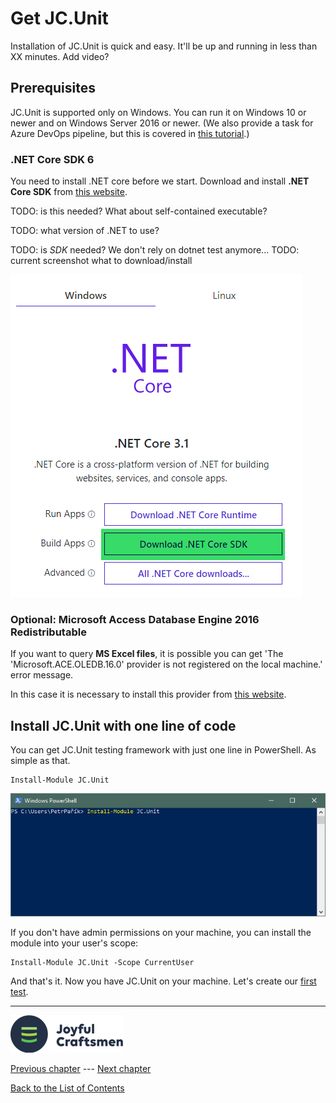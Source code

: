 # Get JC.Unit

Installation of JC.Unit is quick and easy. It'll be up and running in less than <span class="todo">XX 
</span> minutes.
<span class="todo">Add video?</span>

## Prerequisites

JC.Unit is supported only on Windows. You can run it on Windows 10 or newer and on Windows Server 2016 or newer. (We also provide a task for Azure DevOps pipeline, but this is covered in [this tutorial](../quick-start-devops/intro).)

### .NET Core SDK 6

You need to install .NET core before we start. Download and install **.NET Core SDK** from [this website](https://dotnet.microsoft.com/download).

<span class="todo">TODO: is this needed? What about self-contained executable?</span>

<span class="todo">TODO: what version of .NET to use?</span>

<span class="todo">TODO: is *SDK* needed? We don't rely on dotnet test anymore...</span>
<span class="todo">TODO: current screenshot what to download/install</span>

![.NET Core](../Images/media/image1.png)


### Optional: Microsoft Access Database Engine 2016 Redistributable

If you want to query **MS Excel files**, it is possible you can get \'The
\'Microsoft.ACE.OLEDB.16.0\' provider is not registered on the local
machine.\' error message.

In this case it is necessary to install this provider from [this website](https://www.microsoft.com/en-us/download/details.aspx?id=54920).


## Install JC.Unit with one line of code

You can get JC.Unit testing framework with just one line in PowerShell. As simple as that.

~~~~~~~~~~~~~~~~~~~~~~~~~~~~~~~~~~~~~~~~~~~~~~~~~~~~~~~~~~~~~~~~~~~~~~~~~~~~~~~~
Install-Module JC.Unit
~~~~~~~~~~~~~~~~~~~~~~~~~~~~~~~~~~~~~~~~~~~~~~~~~~~~~~~~~~~~~~~~~~~~~~~~~~~~~~~~

![Install JC.Unit using PowerShell](../Images/media/powershell-install-jc-unit.jpg)

If you don't have admin permissions on your machine, you can install the module into your user's scope:

~~~~~~~~~~~~~~~~~~~~~~~~~~~~~~~~~~~~~~~~~~~~~~~~~~~~~~~~~~~~~~~~~~~~~~~~~~~~~~~~
Install-Module JC.Unit -Scope CurrentUser
~~~~~~~~~~~~~~~~~~~~~~~~~~~~~~~~~~~~~~~~~~~~~~~~~~~~~~~~~~~~~~~~~~~~~~~~~~~~~~~~

And that's it. Now you have JC.Unit on your machine. Let's create our [first test](create-first-test).

------

![Logo](../Images/media/jclogo.png)

[Previous chapter](./intro)  --- [Next chapter](./create-first-test)

[Back to the List of Contents](../index)  



